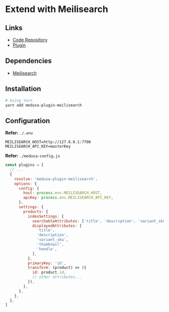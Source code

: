 # Extend with Meilisearch

## Links

- [Code Repository](https://github.com/medusajs/medusa/tree/master/packages/medusa-plugin-meilisearch)
- [Plugin](https://medusajs.com/plugins/medusa-plugin-meilisearch)

## Dependencies

- [Meilisearch](/meilisearch/README.md)

## Installation

```sh
# Using Yarn
yarn add medusa-plugin-meilisearch
```

## Configuration

**Refer:** `./.env`

```env
MEILISEARCH_HOST=http://127.0.0.1:7700
MEILISEARCH_API_KEY=masterKey
```

**Refer:** `./medusa-config.js`

```js
const plugins = [
  // ...
  {
    resolve: 'medusa-plugin-meilisearch',
    options: {
      config: {
        host: process.env.MEILISEARCH_HOST,
        apiKey: process.env.MEILISEARCH_API_KEY,
      },
      settings: {
        products: {
          indexSettings: {
            searchableAttributes: ['title', 'description', 'variant_sku'],
            displayedAttributes: [
              'title',
              'description',
              'variant_sku',
              'thumbnail',
              'handle',
            ],
          },
          primaryKey: 'id',
          transform: (product) => ({
            id: product.id,
            // other attributes...
          }),
        },
      },
    },
  },
]
```
